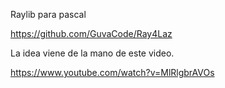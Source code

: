 Raylib para pascal

https://github.com/GuvaCode/Ray4Laz

La idea viene de la mano de este video.

https://www.youtube.com/watch?v=MlRlgbrAVOs
